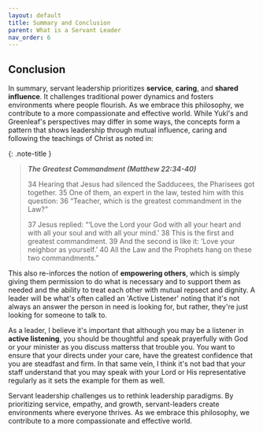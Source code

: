 ```yaml
---
layout: default
title: Summary and Conclusion
parent: What is a Servant Leader
nav_order: 6
---
```


## Conclusion

In summary, servant leadership prioritizes **service**, **caring**, and **shared influence**. It challenges traditional power dynamics and fosters environments where people flourish. As we embrace this philosophy, we contribute to a more compassionate and effective world. While Yukl's and Greenleaf's perspectives may differ in some ways, the concepts form a pattern that shows leadership through mutual influence, caring and following the teachings of Christ as noted in:

{: .note-title }
> ***The Greatest Commandment (Matthew 22:34-40)***
>
> 34 Hearing that Jesus had silenced the Sadducees, the Pharisees got together. 35 One of them, an expert in the law, tested him with this question: 36 “Teacher, which is the greatest commandment in the Law?”
>
> 37 Jesus replied: “‘Love the Lord your God with all your heart and with all your soul and with all your mind.’ 38 This is the first and greatest commandment. 39 And the second is like it: ‘Love your neighbor as yourself.’ 40 All the Law and the Prophets hang on these two commandments.”
>

This also re-inforces the notion of **empowering others**, which is simply giving them permission to do what is necessary and to support them as needed and the ability to treat each other with mutual repsect and dignity. A leader will be what's often called an 'Active Listener' noting that it's not always an answer the person in need is looking for, but rather, they're just looking for someone to talk to.

As a leader, I believe it's important that although you may be a listener in **active listening**, you should be thoughtful and speak prayerfully with God or your minister as you discuss matterss that trouble you. You want to ensure that your directs under your care, have the greatest confidence that you are steadfast and firm. In that same vein, I think it's not bad that your staff understand that you may speak with your Lord or His representative regularly as it sets the example for them as well.

Servant leadership challenges us to rethink leadership paradigms. By prioritizing service, empathy, and growth, servant-leaders create environments where everyone thrives. As we embrace this philosophy, we contribute to a more compassionate and effective world.
